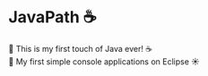 # JavaPath ☕
📌 This is my first touch of Java ever! ☕ <br>
📌 My first simple console applications on Eclipse ☀️<br>
